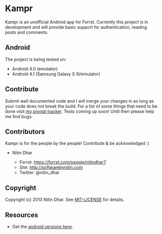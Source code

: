 Kampr
=====
Kampr is an unofficial Android app for Forrst. Currently this project is in development and will provide basic support for authentication, reading posts and comments.

Android
-------
The project is being tested on:

* Android 4.0 (emulator)
* Android 4.1 (Samsung Galaxy S III/emulator)

Contribute
------------
Submit well documented code and I will merge your changes in
as long as your code does not break the build. For a list of some things that need
to be done visit [my pivotal tracker](https://www.pivotaltracker.com/projects/413087).
Tests coming up soon! Until then please help me find bugs.

Contributors
------------
Kampr is for the people by the people! Contribute & be acknowledged :)

- Nitin Dhar

  - Forrst: https://forrst.com/people/nitindhar7
  - Site: http://softwarebynitin.com
  - Twitter: @nitin_dhar

Copyright
---------
Copyright (c) 2013 Nitin Dhar. See [MIT-LICENSE](https://github.com/nitindhar7/kampr/blob/master/MIT-LICENSE) for details.

Resources
---------

- Get the [android versions here](http://developer.android.com/guide/appendix/api-levels.html).
